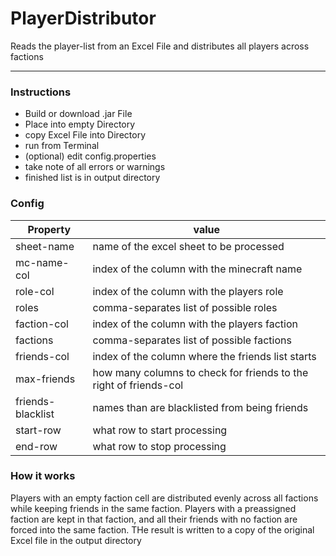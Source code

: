 # PlayerDistributor
Reads the player-list from an Excel File and distributes all players across factions

---

### Instructions
- Build or download .jar File
- Place into empty Directory
- copy Excel File into Directory
- run from Terminal
- (optional) edit config.properties
- take note of all errors or warnings
- finished list is in output directory

### Config
| **Property**      | **value**                                                         |
|-------------------|-------------------------------------------------------------------|
| sheet-name        | name of the excel sheet to be processed                           |
| mc-name-col       | index of the column with the minecraft name                       |
| role-col          | index of the column with the players role                         |
| roles             | comma-separates list of possible roles                            |
| faction-col       | index of the column with the players faction                      |
| factions          | comma-separates list of possible factions                         |
| friends-col       | index of the column where the friends list starts                 |
| max-friends       | how many columns to check for friends to the right of friends-col |
| friends-blacklist | names than are blacklisted from being friends                     |
| start-row         | what row to start processing                                      |
| end-row           | what row to stop processing                                       |

### How it works
Players with an empty faction cell are distributed evenly across all factions
while keeping friends in the same faction. Players with a preassigned faction are
kept in that faction, and all their friends with no faction are forced into the same faction.
THe result is written to a copy of the original Excel file in the output directory
